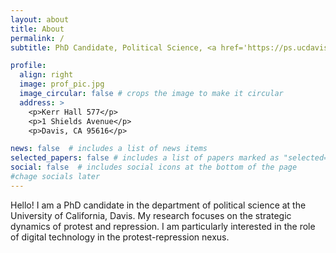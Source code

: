 ```yaml
---
layout: about
title: About
permalink: /
subtitle: PhD Candidate, Political Science, <a href='https://ps.ucdavis.edu/'>UC Davis</a>.

profile:
  align: right
  image: prof_pic.jpg
  image_circular: false # crops the image to make it circular
  address: >
    <p>Kerr Hall 577</p>
    <p>1 Shields Avenue</p>
    <p>Davis, CA 95616</p>

news: false  # includes a list of news items
selected_papers: false # includes a list of papers marked as "selected={true}"
social: false  # includes social icons at the bottom of the page
#chage socials later
---
```


Hello! I am a PhD candidate in the department of political science at the University of California, Davis. My research focuses on the strategic dynamics of protest and repression. I am particularly interested in the role of digital technology in the protest-repression nexus.
